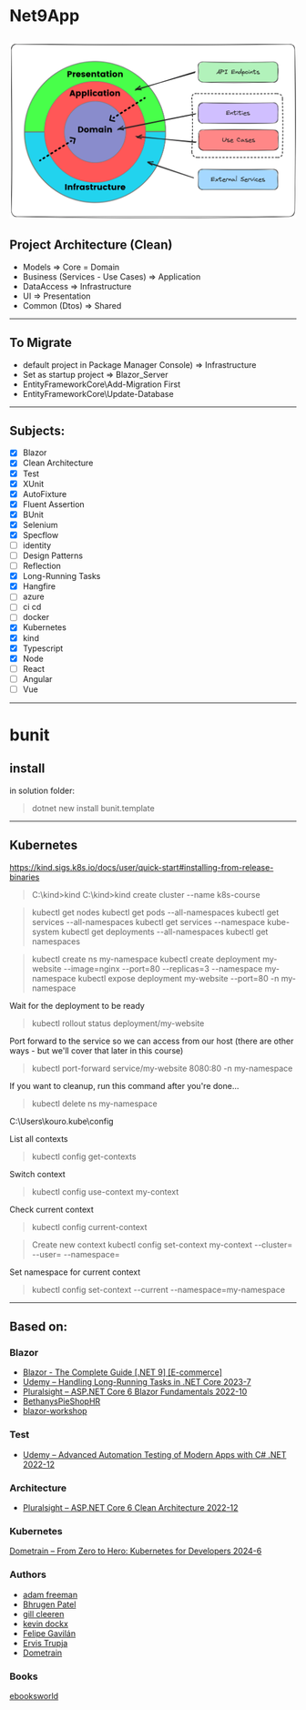 # Net9App

![Architecture](/images/clean_architecture.png)
---

## Project Architecture (Clean)
* Models => Core = Domain
* Business (Services - Use Cases) => Application
* DataAccess => Infrastructure
* UI => Presentation
* Common (Dtos) => Shared
---

## To Migrate
* default project in Package Manager Console) => Infrastructure
* Set as startup project => Blazor_Server
* EntityFrameworkCore\Add-Migration First
* EntityFrameworkCore\Update-Database

---
## Subjects:
- [x] Blazor
- [x] Clean Architecture
- [x] Test
- [x] XUnit
- [x] AutoFixture
- [x] Fluent Assertion
- [x] BUnit
- [x] Selenium
- [x] Specflow
- [ ] identity
- [ ] Design Patterns
- [ ] Reflection
- [x] Long-Running Tasks
- [x] Hangfire
- [ ] azure
- [ ] ci cd
- [ ] docker
- [x] Kubernetes
- [x] kind
- [x] Typescript
- [x] Node
- [ ] React
- [ ] Angular
- [ ] Vue
---
# bunit
## install
in solution folder:
> dotnet new install bunit.template

---
## Kubernetes
https://kind.sigs.k8s.io/docs/user/quick-start#installing-from-release-binaries

> C:\kind>kind
> C:\kind>kind create cluster --name k8s-course

> kubectl get nodes
> kubectl get pods --all-namespaces
> kubectl get services --all-namespaces
> kubectl get services --namespace kube-system
> kubectl get deployments --all-namespaces
> kubectl get namespaces

> kubectl create ns my-namespace
> kubectl create deployment my-website --image=nginx --port=80 --replicas=3 --namespace my-namespace
> kubectl expose deployment my-website --port=80 -n my-namespace

Wait for the deployment to be ready
> kubectl rollout status deployment/my-website

Port forward to the service so we can access from our host
(there are other ways - but we'll cover that later in this course)
> kubectl port-forward service/my-website 8080:80 -n my-namespace

If you want to cleanup, run this command after you're done...
> kubectl delete ns my-namespace

C:\Users\kouro\.kube\config

List all contexts
> kubectl config get-contexts

Switch context
> kubectl config use-context my-context

Check current context
> kubectl config current-context

> Create new context
kubectl config set-context my-context --cluster=<cluster-name> --user=<user-name> --namespace=<namespace>

Set namespace for current context
> kubectl config set-context --current --namespace=my-namespace

---

## Based on:

### Blazor
* [Blazor - The Complete Guide [.NET 9] [E-commerce]](https://www.dotnetmastery.com/Home/Details?courseId=24)
* [Udemy – Handling Long-Running Tasks in .NET Core 2023-7](https://downloadlynet.ir/2024/04/134079/08/handling-long-running-tasks-in-net-core/19/?#/134079-udemy-132411112126.html)
* [Pluralsight – ASP.NET Core 6 Blazor Fundamentals 2022-10](https://downloadlynet.ir/2024/01/127564/06/asp-net-core-6-blazor-fundamentals/19/?#/127564-pluralsi-122428115629.html)
* [BethanysPieShopHR](https://github.com/GillCleeren/BethanysPieShopHR)
* [blazor-workshop](https://github.com/dotnet-presentations/blazor-workshop?tab=readme-ov-file)

### Test
* [Udemy – Advanced Automation Testing of Modern Apps with C# .NET 2022-12](https://downloadlynet.ir/2024/20/121451/03/advanced-automation-testing-of-modern-apps-with-c-net/21/?#/121451-udemy-092454125903.html)

### Architecture
* [Pluralsight – ASP.NET Core 6 Clean Architecture 2022-12](https://downloadlynet.ir/2023/18/93765/03/asp-net-core-6-clean-architecture/21/?#/93765-pluralsi-022450112828.html)

### Kubernetes
[Dometrain – From Zero to Hero: Kubernetes for Developers 2024-6](https://downloadlynet.ir/2024/24/132804/07/from-zero-to-hero-kubernetes-for-developers/13/?#/132804-dometrai-112449122301.html)

### Authors
* [adam freeman](https://www.ebooksworld.ir/search?term=adam+freeman)
* [Bhrugen Patel](https://downloadlynet.ir/?s=Bhrugen+Patel)
* [gill cleeren](https://downloadlynet.ir/?s=gill+cleeren&post_type%5B%5D=post&post_type%5B%5D=download)
* [kevin dockx](https://downloadlynet.ir/?s=kevin+dockx&post_type%5B%5D=post&post_type%5B%5D=download)
* [Felipe Gavilán](https://downloadlynet.ir/?s=Felipe+Gavil%C3%A1n&post_type%5B%5D=post&post_type%5B%5D=download)
* [Ervis Trupja](https://downloadlynet.ir/?s=Ervis+Trupja&post_type%5B%5D=post&post_type%5B%5D=download)
* [Dometrain](https://downloadlynet.ir/?s=Dometrain)

### Books
[ebooksworld](https://www.ebooksworld.ir/)
